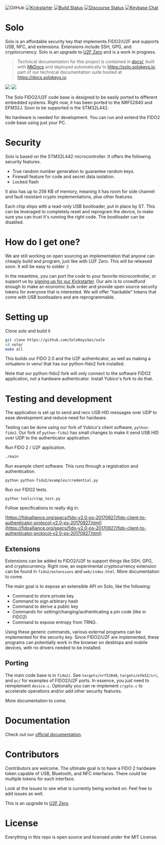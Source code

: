 ![GitHub](https://img.shields.io/github/license/mashape/apistatus.svg)
[![Kickstarter](https://img.shields.io/badge/kickstarter-back%20us-red.svg)](https://solokeys.com/kickstarter)
[![Build Status](https://travis-ci.com/SoloKeysSec/solo.svg?branch=master)](https://travis-ci.com/SoloKeysSec/solo)
[![Discourse Status](https://img.shields.io/discourse/https/meta.discourse.org/status.svg)](https://discourse.solokeys.com)
[![Keybase Chat](https://img.shields.io/badge/chat-on%20keybase-brightgreen.svg)](https://keybase.io/team/solokeys.public)


# Solo

Solo is an affordable security key that implements FIDO2/U2F and supports USB, NFC, and extensions.  Extensions
include SSH, GPG, and cryptocurrency.  Solo is an upgrade to [U2F Zero](https://github.com/conorpp/u2f-zero) and is a work in progress.

> Technical documentation for this project is contained in [docs/](https://github.com/SoloKeysSec/solo/tree/master/docs), built with [MkDocs](https://solo.solokeys.io/documenting/) and deployed automatically to <https://solo.solokeys.io>, part of our technical documentation suite hosted at <https://docs.solokeys.io>.

![](https://i.imgur.com/cXWtI1D.png)
![](https://i.imgur.com/vwFbsQW.png?1)

The Solo FIDO2/U2F code base is designed to be easily ported to different embedded systems.
Right now, it has been ported to the NRF52840 and EFM32J.  Soon to be supported is the STM32L442.

No hardware is needed for development.  You can run and extend the FIDO2 code base
using just your PC.

# Security

Solo is based on the STM32L442 microcontroller.  It offers the following security features.

- True random number generation to guarantee random keys.
- Firewall feature for code and secret data isolation.
- Locked flash

It also has up to 256 KB of memory, meaning it has room for side channel and fault resistant crypto implementations, plus other features.

Each chip ships with a read-only USB bootloader, put in place by ST.  This can be leveraged to completely reset and reprogram the device, to make sure you can trust it's running the right code.  The bootloader can be disabled.

# How do I get one?

We are still working on open sourcing an implementation that anyone can cheaply
build and program, just like with U2F Zero.  This will be released soon.  It will be easy to solder :)

In the meantime, you can port the code to your favorite microcontroller, or support
us by [signing up for our Kickstarter](https://solokeys.com/kickstarter).  Our aim is to crowdfund enough to make an economic
bulk order and provide open source security tokens for everyone that is interested.  We will offer 
"hackable" tokens that come with USB bootloaders and are reprogrammable.


# Setting up

Clone solo and build it

```bash
git clone https://github.com/SoloKeysSec/solo
cd solo/
make all
```

This builds our FIDO 2.0 and the U2F authenticator, as well as making a virtualenv in venv/
that has our python-fido2 fork installed.

Note that our python-fido2 fork will only connect to the software FIDO2 application,
not a hardware authenticator.  Install Yubico's fork to do that.


# Testing and development

The application is set up to send and recv USB HID messages over UDP to ease
development and reduce need for hardware.

Testing can be done using our fork of Yubico's client software, `python-fido2`.
Our fork of `python-fido2` has small changes to make it send
USB HID over UDP to the authenticator application.

Run FIDO 2 / U2F application.

```bash
./main
```

Run example client software.  This runs through a registration and authentication.

```
python python-fido2/examples/credential.py
```

Run our FIDO2 tests.

```
python tools/ctap_test.py
```

Follow specifications to really dig in.

[https://fidoalliance.org/specs/fido-v2.0-ps-20170927/fido-client-to-authenticator-protocol-v2.0-ps-20170927.html](https://fidoalliance.org/specs/fido-v2.0-ps-20170927/fido-client-to-authenticator-protocol-v2.0-ps-20170927.html)

## Extensions

Extensions can be added to FIDO2/U2F to support things like SSH, GPG, and cryptocurrency.
Right now, an experimental cryptocurrency extension can be found in `fido2/extensions` and `web/index.html`.
More documentation to come.

The main goal is to expose an extensible API on Solo, like the following:
- Command to store private key
- Command to sign arbitrary hash
- Command to derive a public key
- Commands for setting/changing/authenticating a pin code (like in FIDO2)
- Command to expose entropy from TRNG.

Using these generic commands, various external programs can be implemented for the security key.
Since FIDO2/U2F are implemented, these programs can potentially work in the browser on desktops
and mobile devices, with no drivers needed to be installed.


## Porting

The main code base is in `fido2/`.  See `targets/nrf52840`, `targets/efm32/src`, and `pc/`
for examples of FIDO2/U2F ports.  In essence, you just need to reimplement `device.c`.  Optionally you can
re-implement `crypto.c` to accelerate operations and/or add other security features.


More documentation to come.

# Documentation

Check out our [official documentation](https://solo.solokeys.io/).

# Contributors

Contributors are welcome.  The ultimate goal is to have a FIDO 2 hardware token
capable of USB, Bluetooth, and NFC interfaces.  There could be multiple tokens
for each interface.
    
Look at the issues to see what is currently being worked on.  Feel free to add issues as well.

This is an upgrade to [U2F Zero](https://github.com/conorpp/u2f-zero).

# License

Everything in this repo is open source and licensed under the MIT License.

